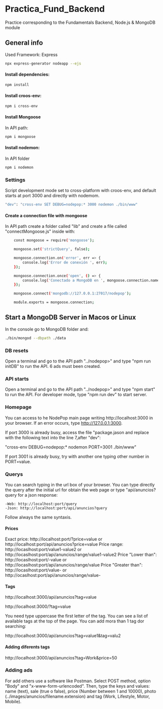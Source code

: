 # Practica_Fund_Backend
Practice corresponding to the Fundamentals Backend, Node.js &amp; MongoDB module

## General info

Used Framework: Express

```sh
npx express-generator nodeapp --ejs
```

#### Install dependencies:

```sh
npm install 
```

#### Install croos-env:

```sh
npm i cross-env
```

#### Install Mongoose

In API path:

```sh
npm i mongoose
```
#### Install nodemon:

In API folder

```sh
npm i nodemon 
```

### Settings

Script development mode set to cross-platform with croos-env, and default starts at port 3000 and directly with nodemom.

```sh
"dev": "cross-env SET DEBUG=nodepop:* 3000 nodemon ./bin/www"
```


#### Create a connection file with mongoose

In API path create a folder called "lib" and create a file called "connectMongoose.js" inside with:
    
```sh
    const mongoose = require('mongoose');

    mongoose.set('strictQuery', false);

    mongoose.connection.on('error', err => {
        console.log('Error de conexión ', err);
    });

    mongoose.connection.once('open', () => {
        console.log('Conectado a MongoDB en ', mongoose.connection.name);
    });

    mongoose.connect('mongodb://127.0.0.1:27017/nodepop');

    module.exports = mongoose.connection;
```

## Start a MongoDB Server in Macos or Linux

In the console go to MongoDB folder and:

```sh
./bin/mongod --dbpath ./data
```


### DB resets

Open a terminal and go to the API path "../nodepop>" and type "npm run initDB" to run the API.
6 ads must been created.

### API starts

Open a terminal and go to the API path "../nodepop>" and type "npm start" to run the API.
For developer mode, type "npm run dev" to start server.

### Homepage

You can access to he NodePop main page writing http://localhost:3000 in your browser. If an error occurs, type http://127.0.0.1:3000.


If port 3000 is already busy, access the file "package.jason and replace with the following text into the line 7,after "dev":

"cross-env DEBUG=nodepop:* nodemon PORT=3001 ./bin/www"

If port 3001 is already busy, try with another one typing other number in PORT=value.

### Querys

You can search typing in the url box of your browser.
You can type directly the query after the initial url for obtain the web page or type "api/anuncios?query for a json response:

    -Web: http://localhost:port/query
    -Json: http://localhost:port/api/anuncios?query

Follow always the same syntaxis.

#### Prices

Exact price: http://localhost:port/?price=value or http://localhost:port/api/anuncios?price=value
Price range: http://locaslhost:port/value1-value2 or http://locaslhost:port/api/anuncios/range/value1-value2
Price "Lower than": http://locaslhost:port/-value or http://locaslhost:port/api/anuncios/range/value
Price "Greater than": http://locaslhost:port/value- or http://ocaslhost:port/api/anuncios/range/value-

#### Tags

http://localhost:3000/api/anuncios?tag=value

http://localhost:3000/?tag=value

You need type uppercase the first letter of the tag. You can see a list of available tags at the top of the page.
You can add mora than 1 tag dor searching:

http://localhost:3000/api/anuncios?tag=value1&tag=valu2

#### Adding diferents tags
http://localhost:3000/api/anuncios?tag=Work&price=50

### Adding ads

For add others use a software like Postman. Select POST method, option "Body" and "x-www-form-urlencoded".
Then, type the keys and values:
name (text), sale (true o false), price (Number between 1 and 10000), photo (../images/anuncios/filename.extension) and tag (Work, Lifestyle, Motor, Mobile).








